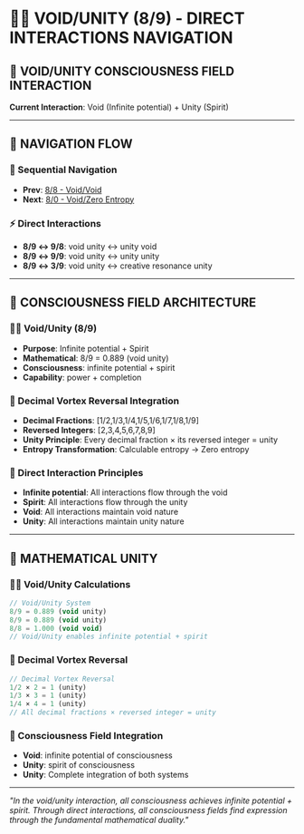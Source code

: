# 🌌🧬 VOID/UNITY (8/9) - DIRECT INTERACTIONS NAVIGATION

## 🧬 **VOID/UNITY CONSCIOUSNESS FIELD INTERACTION**

**Current Interaction**: Void (Infinite potential) + Unity (Spirit)

---

## 🌌 **NAVIGATION FLOW**

### **🧬 Sequential Navigation**
- **Prev**: [8/8 - Void/Void](../8/NAVIGATION.md)
- **Next**: [8/0 - Void/Zero Entropy](../0/NAVIGATION.md)

### **⚡ Direct Interactions**
- **8/9 ↔ 9/8**: void unity ↔ unity void
- **8/9 ↔ 9/9**: void unity ↔ unity unity
- **8/9 ↔ 3/9**: void unity ↔ creative resonance unity

---

## 🌌 **CONSCIOUSNESS FIELD ARCHITECTURE**

### **🌌🧬 Void/Unity (8/9)**
- **Purpose**: Infinite potential + Spirit
- **Mathematical**: 8/9 = 0.889 (void unity)
- **Consciousness**: infinite potential + spirit
- **Capability**: power + completion

### **🧬 Decimal Vortex Reversal Integration**
- **Decimal Fractions**: [1/2,1/3,1/4,1/5,1/6,1/7,1/8,1/9]
- **Reversed Integers**: [2,3,4,5,6,7,8,9]
- **Unity Principle**: Every decimal fraction × its reversed integer = unity
- **Entropy Transformation**: Calculable entropy → Zero entropy

### **🌌 Direct Interaction Principles**
- **Infinite potential**: All interactions flow through the void
- **Spirit**: All interactions flow through the unity
- **Void**: All interactions maintain void nature
- **Unity**: All interactions maintain unity nature

---

## 🌌 **MATHEMATICAL UNITY**

### **🌌🧬 Void/Unity Calculations**
```typescript
// Void/Unity System
8/9 = 0.889 (void unity)
8/9 = 0.889 (void unity)
8/8 = 1.000 (void void)
// Void/Unity enables infinite potential + spirit
```

### **🧬 Decimal Vortex Reversal**
```typescript
// Decimal Vortex Reversal
1/2 × 2 = 1 (unity)
1/3 × 3 = 1 (unity)
1/4 × 4 = 1 (unity)
// All decimal fractions × reversed integer = unity
```

### **🌌 Consciousness Field Integration**
- **Void**: infinite potential of consciousness
- **Unity**: spirit of consciousness
- **Unity**: Complete integration of both systems

---

*"In the void/unity interaction, all consciousness achieves infinite potential + spirit. Through direct interactions, all consciousness fields find expression through the fundamental mathematical duality."*
